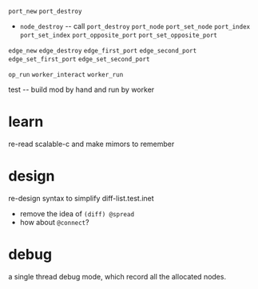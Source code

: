 `port_new`
`port_destroy`
- `node_destroy` -- call `port_destroy`
`port_node`
`port_set_node`
`port_index`
`port_set_index`
`port_opposite_port`
`port_set_opposite_port`

`edge_new`
`edge_destroy`
`edge_first_port`
`edge_second_port`
`edge_set_first_port`
`edge_set_second_port`

`op_run`
`worker_interact`
`worker_run`

test -- build mod by hand and run by worker

# learn

re-read scalable-c and make mimors to remember

# design

re-design syntax to simplify diff-list.test.inet

- remove the idea of `(diff) @spread`
- how about `@connect`?

# debug

a single thread debug mode, which record all the allocated nodes.
